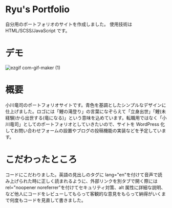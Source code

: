 # Ryu's Portfolio

自分用のポートフォリオのサイトを作成しました。
使用技術は HTML/SCSS/JavaScript です。

# デモ

![ezgif com-gif-maker (1)](https://user-images.githubusercontent.com/70193248/117375884-f59a5c80-af0a-11eb-8e63-6ea476e1238c.gif)

# 概要

小川竜司のポートフォリオサイトです。青色を基調としたシンプルなデザインに仕上げました。ロゴには「鯉の滝登り」の言葉になぞらえて「立身出世」「鯉(未経験)から出世する(竜になる)」という意味を込めています。転職用ではなく「小川竜司」としてのポートフォリオとしていきたいので、サイトを WordPress 化してお問い合わせフォームの設置やブログの投稿機能の実装などを予定しています。

# こだわったところ

コードにこだわりました。英語の見出しのタグに lang="en"を付けて音声で読み上げられた時に正しく読まれるように、外部リンクを別タブで開く際には rel="noopener noreferrer"を付けてセキュリティ対策、alt 属性に詳細な説明、など他人にコードをレビューしてもらって客観的な意見をもらって納得がいくまで何度もコードを見直して書きました。

